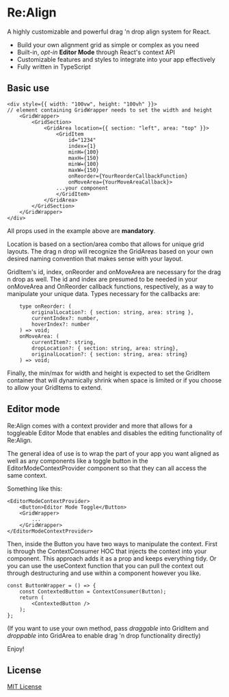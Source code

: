 # Re:Align

A highly customizable and powerful drag 'n drop align system for React.

- Build your own alignment grid as simple or complex as you need
- Built-in, *opt-in* **Editor Mode** through React's context API
- Customizable features and styles to integrate into your app effectively
- Fully written in TypeScript

## Basic use
```tsx
<div style={{ width: "100vw", height: "100vh" }}> 
// element containing GridWrapper needs to set the width and height
    <GridWrapper>
        <GridSection>
            <GridArea location={{ section: "left", area: "top" }}>
                <GridItem
                    id="1234"
                    index={1}
                    minH={100}
                    maxH={150}
                    minW={100}
                    maxW={150}
                    onReorder={YourReorderCallbackFunction}
                    onMoveArea={YourMoveAreaCallback}>
                ...your component
                </GridItem>
            </GridArea>
        </GridSection>
    </GridWrapper>
</div>
```
All props used in the example above are **mandatory**. 

Location is based on a section/area combo that allows for unique grid layouts. The drag n drop will recognize the GridAreas based on your own desired naming convention that makes sense with your layout.

GridItem's id, index, onReorder and onMoveArea are necessary for the drag n drop as well. The id and index are presumed to be needed in your onMoveArea and OnReorder callback functions, respectively, as a way to manipulate your unique data. Types necessary for the callbacks are:

```tsx
    type onReorder: (
        originalLocation?: { section: string, area: string },
        currentIndex?: number,
        hoverIndex?: number
    ) => void;
    onMoveArea: (
        currentItem?: string,
        dropLocation?: { section: string, area: string},
        originalLocation?: { section: string, area: string}
    ) => void;
```

Finally, the min/max for width and height is expected to set the GridItem container that will dynamically shrink when space is limited or if you choose to allow your GridItems to extend.

## Editor mode
Re:Align comes with a context provider and more that allows for a toggleable Editor Mode that enables and disables the editing functionality of Re:Align. 

The general idea of use is to wrap the part of your app you want aligned as well as any components like a toggle button in the EditorModeContextProvider component so that they can all access the same context.

Something like this:
```tsx
<EditorModeContextProvider>
    <Button>Editor Mode Toggle</Button>
    <GridWrapper>
        ...
    </GridWrapper>
</EditorModeContextProvider>
```
Then, inside the Button you have two ways to manipulate the context. First is through the ContextConsumer HOC that injects the context into your component. This approach adds it as a prop and keeps everything tidy. Or you can use the useContext function that you can pull the context out through destructuring and use within a component however you like.

```tsx
const ButtonWrapper = () => {
    const ContextedButton = ContextConsumer(Button);
    return (
        <ContextedButton />
    );
};
```
(If you want to use your own method, pass *draggable* into GridItem and *droppable* into GridArea to enable drag 'n drop functionality directly)

Enjoy!

## License

[MIT License](LICENSE)
